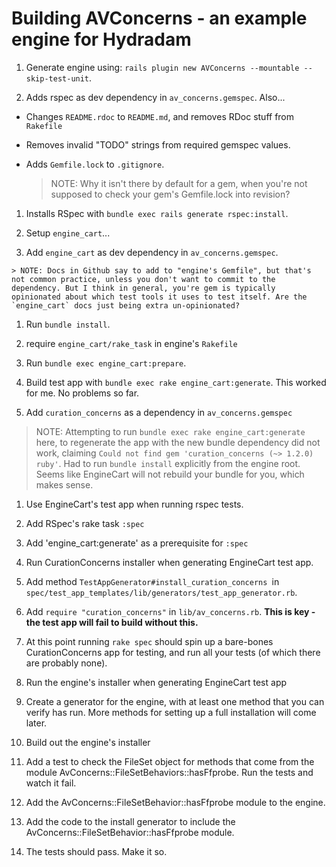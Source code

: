 # Building AVConcerns - an example engine for Hydradam

1. Generate engine using: `rails plugin new AVConcerns --mountable --skip-test-unit`.

1. Adds rspec as dev dependency in `av_concerns.gemspec`. Also...

  * Changes `README.rdoc` to `README.md`, and removes RDoc stuff from `Rakefile`

  * Removes invalid "TODO" strings from required gemspec values.

  * Adds `Gemfile.lock` to `.gitignore`.

    > NOTE: Why it isn't there by default for a gem, when you're not supposed to check your gem's Gemfile.lock into revision?

1. Installs RSpec with `bundle exec rails generate rspec:install`.

1. Setup `engine_cart`...

  1. Add `engine_cart` as dev dependency in `av_concerns.gemspec`.

    > NOTE: Docs in Github say to add to "engine's Gemfile", but that's not common practice, unless you don't want to commit to the dependency. But I think in general, you're gem is typically opinionated about which test tools it uses to test itself. Are the `engine_cart` docs just being extra un-opinionated?

  1. Run `bundle install`.

  1. require `engine_cart/rake_task` in engine's `Rakefile`

  1. Run `bundle exec engine_cart:prepare`.

  1. Build test app with `bundle exec rake engine_cart:generate`. This worked for me. No problems so far.

1. Add `curation_concerns` as a dependency in `av_concerns.gemspec`

  > NOTE: Attempting to run `bundle exec rake engine_cart:generate` here, to regenerate the app with the new bundle dependency did not work, claiming `Could not find gem 'curation_concerns (~> 1.2.0) ruby'`. Had to run `bundle install` explicitly from the engine root. Seems like EngineCart will not rebuild your bundle for you, which makes sense.

1. Use EngineCart's test app when running rspec tests.

  1. Add RSpec's rake task `:spec`

  1. Add 'engine_cart:generate' as a prerequisite for `:spec`

1. Run CurationConcerns installer when generating EngineCart test app.

  1. Add method `TestAppGenerator#install_curation_concerns `in `spec/test_app_templates/lib/generators/test_app_generator.rb`.

  1. Add `require "curation_concerns"` in `lib/av_concerns.rb`. **This is key - the test app will fail to build without this.**

  1. At this point running `rake spec` should spin up a bare-bones CurationConcerns app for testing, and run all your tests (of which there are probably none).

1. Run the engine's installer when generating EngineCart test app

  1. Create a generator for the engine, with at least one method that you can verify has run. More methods for setting up a full installation will come later.

1. Build out the engine's installer

  1. Add a test to check the FileSet object for methods that come from the module AvConcerns::FileSetBehaviors::hasFfprobe. Run the tests and watch it fail.

  1. Add the AvConcerns::FileSetBehavior::hasFfprobe module to the engine.

  1. Add the code to the install generator to include the AvConcerns::FileSetBehavior::hasFfprobe module.

  1. The tests should pass. Make it so.